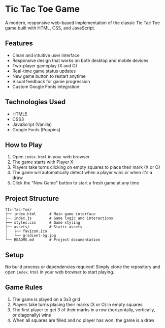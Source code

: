 # Tic Tac Toe Game

A modern, responsive web-based implementation of the classic Tic Tac Toe game built with HTML, CSS, and JavaScript.

## Features

- Clean and intuitive user interface
- Responsive design that works on both desktop and mobile devices
- Two-player gameplay (X and O)
- Real-time game status updates
- New game button to restart anytime
- Visual feedback for game progression
- Custom Google Fonts integration

## Technologies Used

- HTML5
- CSS3
- JavaScript (Vanilla)
- Google Fonts (Poppins)

## How to Play

1. Open `index.html` in your web browser
2. The game starts with Player X
3. Players take turns clicking on empty squares to place their mark (X or O)
4. The game will automatically detect when a player wins or when it's a draw
5. Click the "New Game" button to start a fresh game at any time

## Project Structure

```
TIc-Tac-Toe/
├── index.html      # Main game interface
├── index.js        # Game logic and interactions
├── styles.css      # Game styling
├── assets/         # Static assets
│   ├── favicon.ico
│   └── gradient-bg.jpg
└── README.md       # Project documentation
```

## Setup

No build process or dependencies required! Simply clone the repository and open `index.html` in your web browser to start playing.

## Game Rules

1. The game is played on a 3x3 grid
2. Players take turns placing their marks (X or O) in empty squares
3. The first player to get 3 of their marks in a row (horizontally, vertically, or diagonally) wins
4. When all squares are filled and no player has won, the game is a draw



